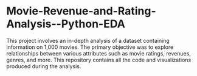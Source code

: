 # Movie-Revenue-and-Rating-Analysis--Python-EDA
This project involves an in-depth analysis of a dataset containing information on 1,000 movies. The primary objective was to explore relationships between various attributes such as movie ratings, revenues, genres, and more. This repository contains all the code and visualizations produced during the analysis.
